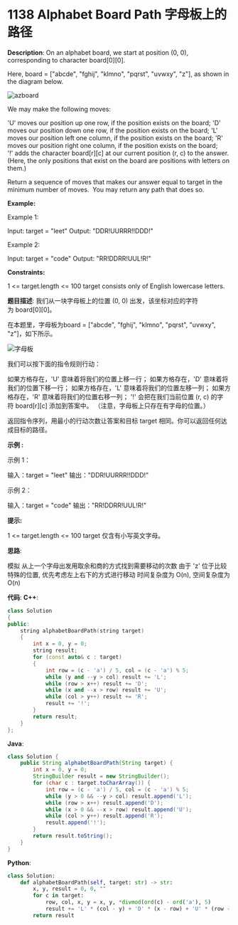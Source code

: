 # 1138 Alphabet Board Path 字母板上的路径

__Description__:
On an alphabet board, we start at position (0, 0), corresponding to character board[0][0].

Here, board = ["abcde", "fghij", "klmno", "pqrst", "uvwxy", "z"], as shown in the diagram below.

![azboard](https://assets.leetcode.com/uploads/2019/07/28/azboard.png)

We may make the following moves:

'U' moves our position up one row, if the position exists on the board;
'D' moves our position down one row, if the position exists on the board;
'L' moves our position left one column, if the position exists on the board;
'R' moves our position right one column, if the position exists on the board;
'!' adds the character board[r][c] at our current position (r, c) to the answer.
(Here, the only positions that exist on the board are positions with letters on them.)

Return a sequence of moves that makes our answer equal to target in the minimum number of moves.  You may return any path that does so.

__Example:__

Example 1:

Input: target = "leet"
Output: "DDR!UURRR!!DDD!"

Example 2:

Input: target = "code"
Output: "RR!DDRR!UUL!R!"

__Constraints:__

1 <= target.length <= 100
target consists only of English lowercase letters.

__题目描述__:
我们从一块字母板上的位置 (0, 0) 出发，该坐标对应的字符为 board[0][0]。

在本题里，字母板为board = ["abcde", "fghij", "klmno", "pqrst", "uvwxy", "z"]，如下所示。

![字母板](https://assets.leetcode.com/uploads/2019/07/28/azboard.png)

我们可以按下面的指令规则行动：

如果方格存在，'U' 意味着将我们的位置上移一行；
如果方格存在，'D' 意味着将我们的位置下移一行；
如果方格存在，'L' 意味着将我们的位置左移一列；
如果方格存在，'R' 意味着将我们的位置右移一列；
'!' 会把在我们当前位置 (r, c) 的字符 board[r][c] 添加到答案中。
（注意，字母板上只存在有字母的位置。）

返回指令序列，用最小的行动次数让答案和目标 target 相同。你可以返回任何达成目标的路径。

__示例 :__

示例 1：

输入：target = "leet"
输出："DDR!UURRR!!DDD!"

示例 2：

输入：target = "code"
输出："RR!DDRR!UUL!R!"

__提示:__

1 <= target.length <= 100
target 仅含有小写英文字母。

__思路__:

模拟
从上一个字母出发用取余和商的方式找到需要移动的次数
由于 'z' 位于比较特殊的位置, 优先考虑左上右下的方式进行移动
时间复杂度为 O(n), 空间复杂度为 O(n)

__代码__:
__C++__:

```C++
class Solution
{
public:
    string alphabetBoardPath(string target) 
    {
        int x = 0, y = 0;
        string result;
        for (const auto& c : target) 
        {
            int row = (c - 'a') / 5, col = (c - 'a') % 5;
            while (y and --y > col) result += 'L';
            while (row > x++) result += 'D';
            while (x and --x > row) result += 'U';
            while (col > y++) result += 'R';
            result += '!';
        } 
        return result;
    }
};
```

__Java__:

```Java
class Solution {
    public String alphabetBoardPath(String target) {
        int x = 0, y = 0;
        StringBuilder result = new StringBuilder();
        for (char c : target.toCharArray()) {
            int row = (c - 'a') / 5, col = (c - 'a') % 5;
            while (y > 0 && --y > col) result.append('L');
            while (row > x++) result.append('D');
            while (x > 0 && --x > row) result.append('U');
            while (col > y++) result.append('R');
            result.append('!');
        } 
        return result.toString();
    }
}
```

__Python__:

```Python
class Solution:
    def alphabetBoardPath(self, target: str) -> str:
        x, y, result = 0, 0, ""
        for c in target:
            row, col, x, y = x, y, *divmod(ord(c) - ord('a'), 5)
            result += 'L' * (col - y) + 'D' * (x - row) + 'U' * (row - x) + 'R' * (y - col) + '!'
        return result
```
